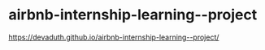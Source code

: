﻿# airbnb-internship-learning--project


https://devaduth.github.io/airbnb-internship-learning--project/
